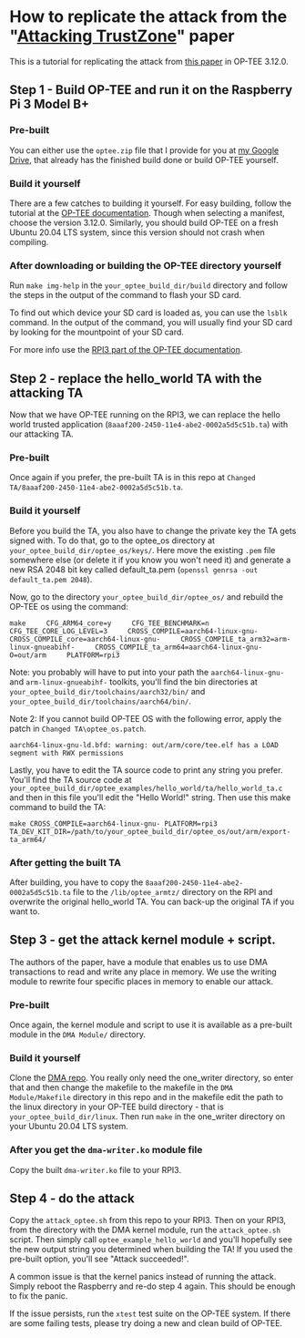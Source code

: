 # How to replicate the attack from the "[Attacking TrustZone](https://link.springer.com/article/10.1007/s11416-021-00413-y)" paper

This is a tutorial for replicating the attack from [this paper](https://link.springer.com/article/10.1007/s11416-021-00413-y) in OP-TEE 3.12.0.


## Step 1 - Build OP-TEE and run it on the Raspberry Pi 3 Model B+

### Pre-built

You can either use the `optee.zip` file that I provide for you at [my Google Drive](https://drive.google.com/file/d/1k0mB48RIh2ulVK3xNedkeFZ4rJizNBwS/view?usp=sharing), that already has the finished build done or build OP-TEE yourself.

### Build it yourself

There are a few catches to building it yourself. For easy building, follow the tutorial at the [OP-TEE documentation](https://optee.readthedocs.io/en/latest/building/gits/build.html#get-and-build-the-solution). Though when selecting a manifest, choose the version 3.12.0. Similarly, you should build OP-TEE on a fresh Ubuntu 20.04 LTS system, since this version should not crash when compiling.

### After downloading or building the OP-TEE directory yourself

Run `make img-help` in the `your_optee_build_dir/build` directory and follow the steps in the output of the command to flash your SD card.

To find out which device your SD card is loaded as, you can use the `lsblk` command. In the output of the command, you will usually find your SD card by looking for the mountpoint of your SD card.

For more info use the [RPI3 part of the OP-TEE documentation](https://optee.readthedocs.io/en/latest/building/devices/rpi3.html#build-instructions).

## Step 2 - replace the hello_world TA with the attacking TA

Now that we have OP-TEE running on the RPI3, we can replace the hello world trusted application (`8aaaf200-2450-11e4-abe2-0002a5d5c51b.ta`) with our attacking TA.

### Pre-built

Once again if you prefer, the pre-built TA is in this repo at `Changed TA/8aaaf200-2450-11e4-abe2-0002a5d5c51b.ta`.

### Build it yourself 

Before you build the TA, you also have to change the private key the TA gets signed with. To do that, go to the optee_os directory at `your_optee_build_dir/optee_os/keys/`. Here move the existing `.pem` file somewhere else (or delete it if you know you won't need it) and generate a new RSA 2048 bit key called default_ta.pem (`openssl genrsa -out default_ta.pem 2048`).

Now, go to the directory `your_optee_build_dir/optee_os/` and rebuild the OP-TEE os using the command:

```
make     CFG_ARM64_core=y     CFG_TEE_BENCHMARK=n     CFG_TEE_CORE_LOG_LEVEL=3     CROSS_COMPILE=aarch64-linux-gnu-     CROSS_COMPILE_core=aarch64-linux-gnu-     CROSS_COMPILE_ta_arm32=arm-linux-gnueabihf-     CROSS_COMPILE_ta_arm64=aarch64-linux-gnu-     O=out/arm     PLATFORM=rpi3
```
Note: you probably will have to put into your path the `aarch64-linux-gnu-` and `arm-linux-gnueabihf-` toolkits, you'll find the bin directories at `your_optee_build_dir/toolchains/aarch32/bin/` and `your_optee_build_dir/toolchains/aarch64/bin/`.

Note 2: If you cannot build OP-TEE OS with the following error, apply the patch in `Changed TA\optee_os.patch`.
```
aarch64-linux-gnu-ld.bfd: warning: out/arm/core/tee.elf has a LOAD segment with RWX permissions
```

Lastly, you have to edit the TA source code to print any string you prefer. You'll find the TA source code at `your_optee_build_dir/optee_examples/hello_world/ta/hello_world_ta.c` and then in this file you'll edit the "Hello World!" string. 
Then use this make command to build the TA:

`make CROSS_COMPILE=aarch64-linux-gnu- PLATFORM=rpi3 TA_DEV_KIT_DIR=/path/to/your_optee_build_dir/optee_os/out/arm/export-ta_arm64/`

### After getting the built TA

After building, you have to copy the `8aaaf200-2450-11e4-abe2-0002a5d5c51b.ta` file to the `/lib/optee_armtz/` directory on the RPI and overwrite the original hello_world TA. You can back-up the original TA if you want to.

## Step 3 - get the attack kernel module + script.

The authors of the paper, have a module that enables us to use DMA transactions to read and write any place in memory. We use the writing module to rewrite four specific places in memory to enable our attack.

### Pre-built

Once again, the kernel module and script to use it is available as a pre-built module in the `DMA Module/` directory. 

### Build it yourself 

Clone the [DMA repo](https://github.com/ronst22/dma_repo.git). You really only need the one_writer directory, so enter that and then change the makefile to the makefile in the `DMA Module/Makefile` directory in this repo and in the makefile edit the path to the linux directory in your OP-TEE build directory - that is `your_optee_build_dir/linux`. Then run `make` in the one_writer directory on your Ubuntu 20.04 LTS system.

### After you get the `dma-writer.ko` module file

Copy the built `dma-writer.ko` file to your RPI3.

## Step 4 - do the attack

Copy the `attack_optee.sh` from this repo to your RPI3. Then on your RPI3, from the directory with the DMA kernel module, run the `attack_optee.sh` script.
Then simply call `optee_example_hello_world` and you'll hopefully see the new output string you determined when building the TA! If you used the pre-built option, you'll see "Attack succeeded!".

A common issue is that the kernel panics instead of running the attack. Simply reboot the Raspberry and re-do step 4 again. This should be enough to fix the panic.

If the issue persists, run the `xtest` test suite on the OP-TEE system. If there are some failing tests, please try doing a new and clean build of OP-TEE.
